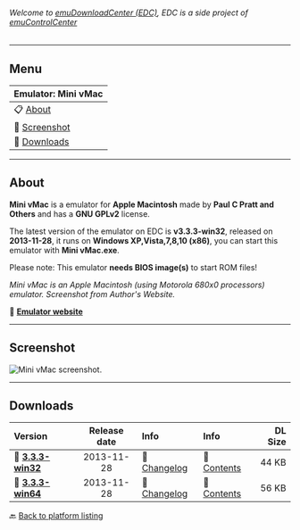 ###### Welcome to [emuDownloadCenter (EDC)](https://github.com/PhoenixInteractiveNL/emuDownloadCenter/wiki/), EDC is a side project of [emuControlCenter](https://github.com/PhoenixInteractiveNL/emuControlCenter/wiki/)
***
## Menu
| **Emulator: Mini vMac** |
|:---------|
| :clipboard: [About](#about) |
| :sunrise: [Screenshot](#screenshot) |
| :floppy_disk: [Downloads](#downloads) |
***
## About
**Mini vMac** is a emulator for **Apple Macintosh** made by **Paul C Pratt and Others** and has a **GNU GPLv2** license.

The latest version of the emulator on EDC is **v3.3.3-win32**, released on **2013-11-28**, it runs on **Windows XP,Vista,7,8,10 (x86)**, you can start this emulator with **Mini vMac.exe**.

Please note: This emulator **needs BIOS image(s)** to start ROM files!

_Mini vMac is an Apple Macintosh (using Motorola 680x0 processors) emulator. Screenshot from Author's Website._

:link: [**Emulator website**](http://minivmac.sourceforge.net)
***
## Screenshot
![](https://raw.githubusercontent.com/PhoenixInteractiveNL/emuDownloadCenter/master/hooks/minivmac/screen.jpg "Mini vMac screenshot.")
***
## Downloads
| Version  | Release date  | Info       | Info       | DL Size    |
|:---------|:-------------:|:-----------|:-----------|-----------:|
| :floppy_disk: [**3.3.3-win32**](https://github.com/PhoenixInteractiveNL/edc-repo0004/raw/master/minivmac/3.3.3-win32.7z) | 2013-11-28 | :page_facing_up: [Changelog](https://github.com/PhoenixInteractiveNL/edc-repo0004/blob/master/minivmac/3.3.3-win32_changelog.txt) | :mag_right: [Contents](https://github.com/PhoenixInteractiveNL/edc-repo0004/blob/master/minivmac/3.3.3-win32_contents.txt) | 44 KB |
| :floppy_disk: [**3.3.3-win64**](https://github.com/PhoenixInteractiveNL/edc-repo0004/raw/master/minivmac/3.3.3-win64.7z) | 2013-11-28 | :page_facing_up: [Changelog](https://github.com/PhoenixInteractiveNL/edc-repo0004/blob/master/minivmac/3.3.3-win64_changelog.txt) | :mag_right: [Contents](https://github.com/PhoenixInteractiveNL/edc-repo0004/blob/master/minivmac/3.3.3-win64_contents.txt) | 56 KB |

:back: [Back to platform listing](https://github.com/PhoenixInteractiveNL/emuDownloadCenter/wiki/EDC-Platform-List)
